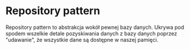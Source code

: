 # Repository pattern

Repository pattern to abstrakcja wokół pewnej bazy danych. Ukrywa pod spodem wszelkie detale pozyskiwania danych z bazy danych poprzez "udawanie", że wszystkie dane są dostępne w naszej pamięci.